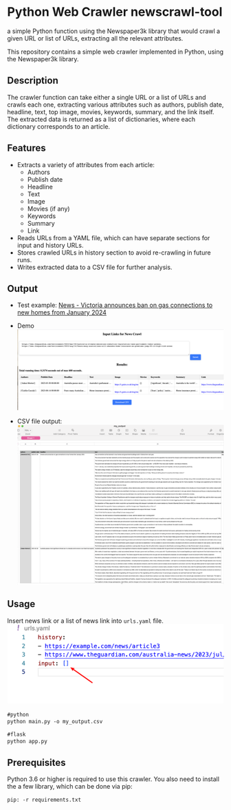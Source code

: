 # Python Web Crawler newscrawl-tool
a simple Python function using the Newspaper3k library that would crawl a given URL or list of URLs, extracting all the relevant attributes.

This repository contains a simple web crawler implemented in Python, using the Newspaper3k library.

## Description

The crawler function can take either a single URL or a list of URLs and crawls each one, extracting various attributes such as authors, publish date, headline, text, top image, movies, keywords, summary, and the link itself. The extracted data is returned as a list of dictionaries, where each dictionary corresponds to an article.
## Features

- Extracts a variety of attributes from each article:
  - Authors
  - Publish date
  - Headline
  - Text
  - Image
  - Movies (if any)
  - Keywords
  - Summary
  - Link
- Reads URLs from a YAML file, which can have separate sections for input and history URLs.
- Stores crawled URLs in history section to avoid re-crawling in future runs.
- Writes extracted data to a CSV file for further analysis.

## Output 

- Test example: [News - Victoria announces ban on gas connections to new homes from January 2024](https://www.theguardian.com/australia-news/2023/jul/28/victoria-announces-ban-on-gas-connections-to-new-homes-from-january-2024)



- Demo <br>![logging output](/images/repo/image_flask.png)

- CSV file output: <br>![csv output](/images/repo/image_2.png)

## Usage 
Insert news link or a list of news link into `urls.yaml` file.
![Example](/images/repo/image_1.png)
```shell
#python
python main.py -o my_output.csv

```

```shell
#flask 
python app.py
```
## Prerequisites

Python 3.6 or higher is required to use this crawler. You also need to install the a few library, which can be done via pip:

```shell
pip: -r requirements.txt
```
